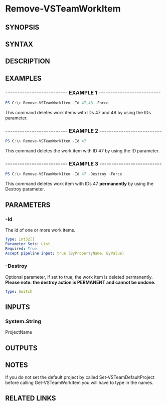 <!-- #include "./common/header.md" -->

<!-- TODO: 
Complete after getting feedback on Add-VSTeamWorkItemLink
Borrowed from Remove-VSTeamWorkItem
-->

# Remove-VSTeamWorkItem

## SYNOPSIS

<!-- #include "./synopsis/Remove-VSTeamWorkItem.md" -->

## SYNTAX

## DESCRIPTION

<!-- #include "./synopsis/Remove-VSTeamWorkItem.md" -->

## EXAMPLES

### -------------------------- EXAMPLE 1 --------------------------

```PowerShell
PS C:\> Remove-VSTeamWorkItem -Id 47,48 -Force
```

This command deletes work items with IDs 47 and 48 by using the IDs parameter.

### -------------------------- EXAMPLE 2 --------------------------

```PowerShell
PS C:\> Remove-VSTeamWorkItem -Id 47
```

This command deletes the work item with ID 47 by using the ID parameter.

### -------------------------- EXAMPLE 3 --------------------------

```PowerShell
PS C:\> Remove-VSTeamWorkItem -Id 47 -Destroy -Force
```

This command deletes work item with IDs 47 **permanently** by using the Destroy parameter.

## PARAMETERS

### -Id

The id of one or more work items.

```yaml
Type: Int32[]
Parameter Sets: List
Required: True
Accept pipeline input: true (ByPropertyName, ByValue)
```

### -Destroy

Optional parameter, if set to true, the work item is deleted permanently. **Please note: the destroy action is PERMANENT and cannot be undone.**

```yaml
Type: Switch
```

<!-- #include "./params/force.md" -->

<!-- #include "./params/confirm.md" -->

<!-- #include "./params/whatif.md" -->

## INPUTS

### System.String

ProjectName

## OUTPUTS

## NOTES

If you do not set the default project by called Set-VSTeamDefaultProject before calling Get-VSTeamWorkItem you will have to type in the names.

## RELATED LINKS
